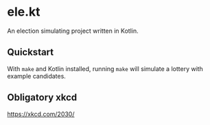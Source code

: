 # ele.kt
An election simulating project written in Kotlin.

## Quickstart
With `make` and Kotlin installed, running `make` will simulate a lottery with example candidates.

## Obligatory xkcd
https://xkcd.com/2030/
